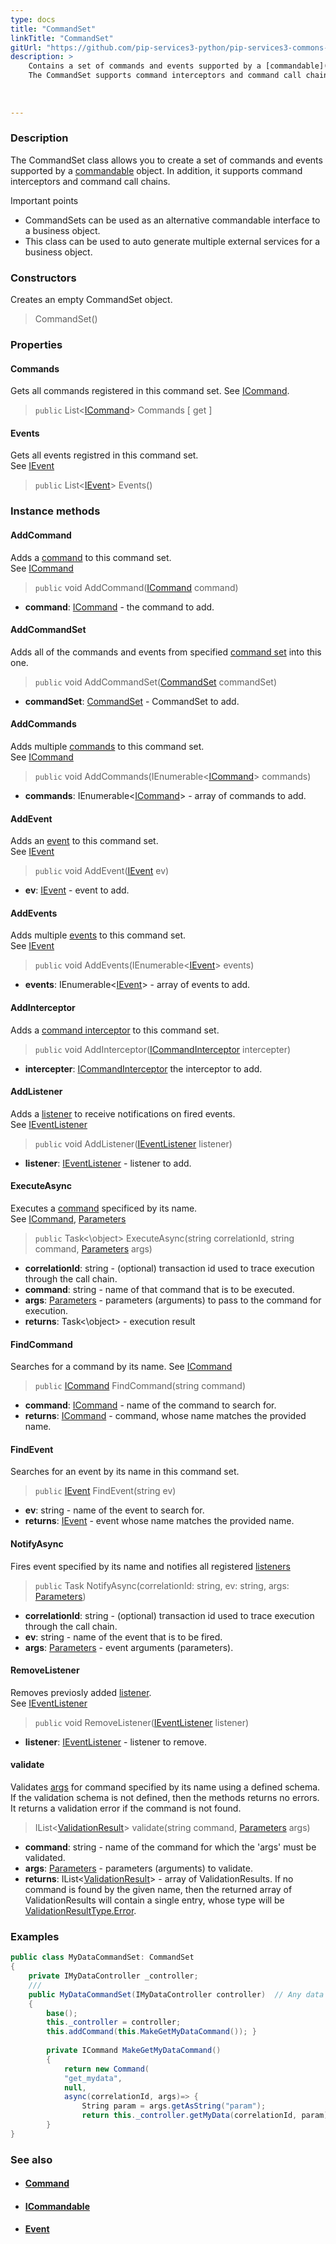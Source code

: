 ```yaml
---
type: docs
title: "CommandSet"
linkTitle: "CommandSet"
gitUrl: "https://github.com/pip-services3-python/pip-services3-commons-python"
description: > 
    Contains a set of commands and events supported by a [commandable](../icommandable) object.
    The CommandSet supports command interceptors and command call chains.
    
 
    
---
```


### Description

The CommandSet class allows you to create a set of commands and events supported by a [commandable](../icommandable) object. In addition, it supports command interceptors and command call chains.

Important points

- CommandSets can be used as an alternative commandable interface to a business object.
- This class can be used to auto generate multiple external services for a business object.

### Constructors

Creates an empty CommandSet object.

> CommandSet()


### Properties

#### Commands
Gets all commands registered in this command set.
See [ICommand](../icommand).

> `public` List<[ICommand](../icommand)> Commands [ get ]


#### Events
Gets all events registred in this command set.  
See [IEvent](../ievent)

> `public` List<[IEvent](../ievent)> Events()


### Instance methods

#### AddCommand
Adds a [command](../icommand) to this command set.  
See [ICommand](../icommand)

> `public` void AddCommand([ICommand](../icommand) command)

- **command**: [ICommand](../icommand) - the command to add.

#### AddCommandSet
Adds all of the commands and events from specified [command set](../command_set)
into this one. 

> `public` void AddCommandSet([CommandSet](../command_set) commandSet)

- **commandSet**: [CommandSet](../command_set) - CommandSet to add.

#### AddCommands
Adds multiple [commands](../icommand) to this command set.  
See [ICommand](../icommand)

> `public` void AddCommands(IEnumerable<[ICommand](../icommand)> commands)

- **commands**: IEnumerable<[ICommand](../icommand)> - array of commands to add.

#### AddEvent
Adds an [event](../ievent) to this command set.  
See [IEvent](../ievent)

> `public` void AddEvent([IEvent](../ievent) ev) 

- **ev**: [IEvent](../ievent) - event to add.

#### AddEvents
Adds multiple [events](../ievent) to this command set.  
See [IEvent](../ievent)

> `public` void AddEvents(IEnumerable<[IEvent](../ievent)> events)

- **events**: IEnumerable<[IEvent](../ievent)> - array of events to add.

#### AddInterceptor
Adds a [command interceptor](../icommand_interceptor) to this command set.

> `public` void AddInterceptor([ICommandInterceptor](../icommand_interceptor) intercepter)

- **intercepter**: [ICommandInterceptor](../icommand_interceptor) the interceptor to add.

#### AddListener
Adds a [listener](../ievent_listener) to receive notifications on fired events.  
See [IEventListener](../ievent_listener)

> `public` void AddListener([IEventListener](../ievent_listener) listener)

- **listener**: [IEventListener](../ievent_listener) - listener to add.

#### ExecuteAsync
Executes a [command](../icommand) specificed by its name.  
See [ICommand](../icommand), [Parameters](../../run/parameters)

> `public` Task<\object\> ExecuteAsync(string correlationId, string command,  [Parameters](../../run/parameters) args)

- **correlationId**: string - (optional) transaction id used to trace execution through the call chain.
- **command**: string - name of that command that is to be executed.
- **args**: [Parameters](../../run/parameters) - parameters (arguments) to pass to the command for execution.
- **returns**: Task<\object\> - execution result

#### FindCommand
Searches for a command by its name.
See [ICommand](../icommand)

> `public` [ICommand](../icommand) FindCommand(string command)

- **command**: [ICommand](../icommand) - name of the command to search for.
- **returns**: [ICommand](../icommand) - command, whose name matches the provided name.

#### FindEvent
Searches for an event by its name in this command set.

> `public` [IEvent](../ievent) FindEvent(string ev)

- **ev**: string - name of the event to search for.
- **returns**: [IEvent](../ievent) - event whose name matches the provided name.

#### NotifyAsync
Fires event specified by its name and notifies all registered
[listeners](../ievent_listener)

> `public` Task NotifyAsync(correlationId: string, ev: string, args: [Parameters](../../run/parameters))

- **correlationId**: string - (optional) transaction id used to trace execution through the call chain.
- **ev**: string - name of the event that is to be fired.
- **args**: [Parameters](../../run/parameters) - event arguments (parameters).



#### RemoveListener
Removes previosly added [listener](../ievent_listener).  
See [IEventListener](../ievent_listener)

> `public` void RemoveListener([IEventListener](../ievent_listener) listener)

- **listener**: [IEventListener](../ievent_listener) - listener to remove.


#### validate
Validates [args](../../run/parameters) for command specified by its name using a defined schema.
If the validation schema is not defined, then the methods returns no errors.
It returns a validation error if the command is not found.


> IList<[ValidationResult](../../validate/validation_result)> validate(string command, [Parameters](../../run/parameters) args)

- **command**: string - name of the command for which the 'args' must be validated.
- **args**: [Parameters](../../run/parameters) - parameters (arguments) to validate.
- **returns**: IList<[ValidationResult](../../validate/validation_result)> - array of ValidationResults. If no command is found by the given name, then the returned array of ValidationResults will contain a single entry, whose type will be [ValidationResultType.Error](../../validate/validationresulttype).



### Examples

```cs
public class MyDataCommandSet: CommandSet 
{
    private IMyDataController _controller;
    /// 
    public MyDataCommandSet(IMyDataController controller)  // Any data controller interface
    {
        base();
        this._controller = controller;
        this.addCommand(this.MakeGetMyDataCommand()); }
    
        private ICommand MakeGetMyDataCommand() 
        {
            return new Command(
            "get_mydata", 
            null,
            async(correlationId, args)=> {
                String param = args.getAsString("param");
                return this._controller.getMyData(correlationId, param);  });
        }
}
```

### See also
- #### [Command](../command)
- #### [ICommandable](../icommandable)
- #### [Event](../event)
